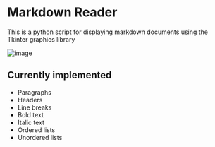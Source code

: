 # Markdown Reader

This is a python script for displaying markdown documents using the Tkinter graphics library

![image](https://github.com/darienyoder/markdown-reader/assets/116597751/09fe27a9-a424-4c47-813f-fadd1c733ed9)

## Currently implemented
- Paragraphs
- Headers
- Line breaks
- Bold text
- Italic text
- Ordered lists
- Unordered lists
